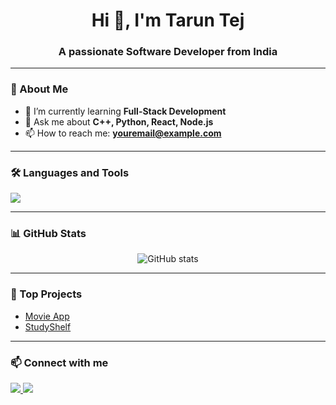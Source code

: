 <h1 align="center">Hi 👋, I'm Tarun Tej</h1>
<h3 align="center">A passionate Software Developer from India</h3>

---

### 🚀 About Me
- 🌱 I’m currently learning **Full-Stack Development**
- 💬 Ask me about **C++, Python, React, Node.js**
- 📫 How to reach me: **youremail@example.com**

---

### 🛠️ Languages and Tools
<p align="left">
  <img src="https://skillicons.dev/icons?i=cpp,python,js,react,nodejs,mongodb,git,github,vscode" />
</p>

---

### 📊 GitHub Stats
<p align="center">
  <img src="https://github-readme-stats.vercel.app/api?username=your-username&show_icons=true&theme=tokyonight" alt="GitHub stats"/>
</p>

---

### 🌟 Top Projects
- [Movie App](https://github.com/your-username/movie-app)
- [StudyShelf](https://github.com/your-username/studyshelf)

---

### 📫 Connect with me
<p align="left">
  <a href="https://linkedin.com/in/your-linkedin" target="_blank">
    <img src="https://img.shields.io/badge/-LinkedIn-blue?logo=Linkedin&logoColor=white">
  </a>
  <a href="mailto:youremail@example.com">
    <img src="https://img.shields.io/badge/-Email-red?logo=gmail&logoColor=white">
  </a>
</p>
